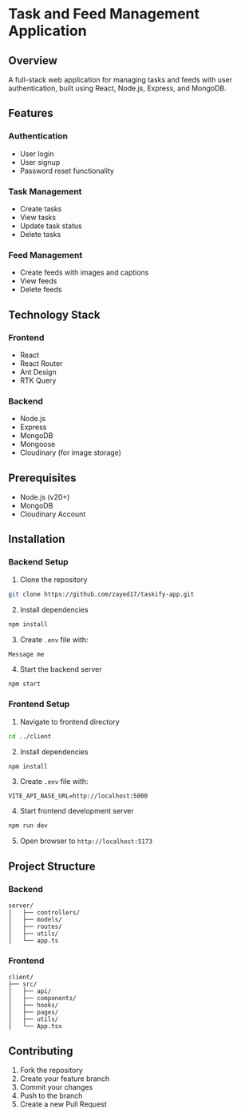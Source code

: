 # Task and Feed Management Application

## Overview
A full-stack web application for managing tasks and feeds with user authentication, built using React, Node.js, Express, and MongoDB.

## Features
### Authentication
- User login
- User signup
- Password reset functionality

### Task Management
- Create tasks
- View tasks
- Update task status
- Delete tasks

### Feed Management
- Create feeds with images and captions
- View feeds
- Delete feeds

## Technology Stack
### Frontend
- React
- React Router
- Ant Design
- RTK Query

### Backend
- Node.js
- Express
- MongoDB
- Mongoose
- Cloudinary (for image storage)

## Prerequisites
- Node.js (v20+)
- MongoDB
- Cloudinary Account

## Installation

### Backend Setup
1. Clone the repository
```bash
git clone https://github.com/zayed17/taskify-app.git
```

2. Install dependencies
```bash
npm install
```

3. Create `.env` file with:
```
Message me
```

4. Start the backend server
```bash
npm start
```

### Frontend Setup
1. Navigate to frontend directory
```bash
cd ../client
```

2. Install dependencies
```bash
npm install
```

3. Create `.env` file with:
```
VITE_API_BASE_URL=http://localhost:5000
```

4. Start frontend development server
```bash
npm run dev
```

5. Open browser to `http://localhost:5173`

## Project Structure
### Backend
```
server/
│   ├── controllers/
│   ├── models/
│   ├── routes/
│   ├── utils/
│   └── app.ts
```

### Frontend
```
client/
├── src/
│   ├── api/
│   ├── components/
│   ├── hooks/
│   ├── pages/
│   ├── utils/
│   └── App.tsx
```

## Contributing
1. Fork the repository
2. Create your feature branch
3. Commit your changes
4. Push to the branch
5. Create a new Pull Request

